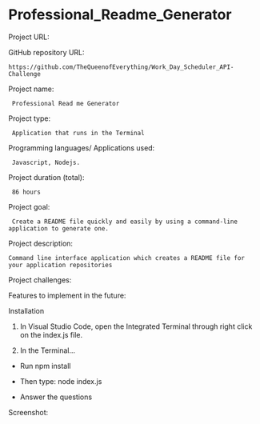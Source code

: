 # Professional_Readme_Generator

Project URL: 


GitHub repository URL:

    https://github.com/TheQueenofEverything/Work_Day_Scheduler_API-Challenge


Project name:

     Professional Read me Generator


Project type:

     Application that runs in the Terminal 
   

Programming languages/ Applications used:

     Javascript, Nodejs.

Project duration (total):

     86 hours

Project goal:
     
     Create a README file quickly and easily by using a command-line application to generate one.
  
    
Project description:

    Command line interface application which creates a README file for your application repositories
     
    
Project challenges:



Features to implement in the future:




Installation


1) In Visual Studio Code, open the Integrated Terminal through right click on the index.js file.

2) In the Terminal...

- Run npm install

- Then type: node index.js

- Answer the questions

     


Screenshot:
